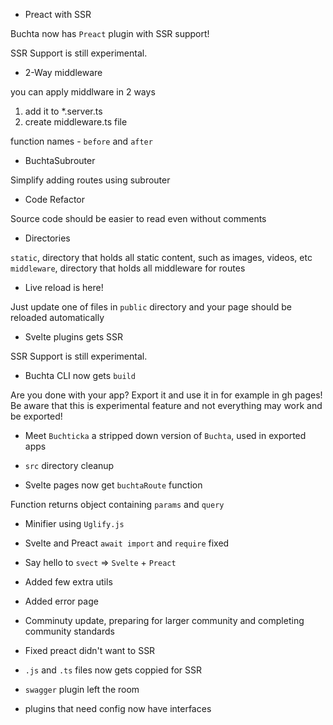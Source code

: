 * Preact with SSR

Buchta now has `Preact` plugin with SSR support!

SSR Support is still experimental.

* 2-Way middleware

you can apply middlware in 2 ways<br>
1. add it to *.server.ts<br>
2. create middleware.ts file<br>

function names - `before` and `after`

* BuchtaSubrouter

Simplify adding routes using subrouter

* Code Refactor

Source code should be easier to read even without comments

* Directories

`static`, directory that holds all static content, such as images, videos, etc <br>
`middleware`, directory that holds all middleware for routes

* Live reload is here!

Just update one of files in `public` directory and your page should be reloaded automatically

* Svelte plugins gets SSR

SSR Support is still experimental.

* Buchta CLI now gets `build`

Are you done with your app? Export it and use it in for example in gh pages! <br>
Be aware that this is experimental feature and not everything may work and be exported!

* Meet `Buchticka` a stripped down version of `Buchta`, used in exported apps

* `src` directory cleanup

* Svelte pages now get `buchtaRoute` function

Function returns object containing `params` and `query`

* Minifier using `Uglify.js`

* Svelte and Preact `await import` and `require` fixed

* Say hello to `svect` => `Svelte` + `Preact`

* Added few extra utils

* Added error page

* Comminuty update, preparing for larger community and completing community standards

* Fixed preact didn't want to SSR

* `.js` and `.ts` files now gets coppied for SSR

* `swagger` plugin left the room

* plugins that need config now have interfaces